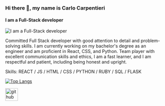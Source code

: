 ### Hi there 👋, my name is Carlo Carpentieri
#### I am a Full-Stack developer
![I am a Full-Stack developer](https://arturssmirnovs.github.io/github-profile-readme-generator/images/banner.png)

Committed Full Stack developer with good attention to detail and problem-solving skills. I am currently working on my bachelor's degree as an engineer and am proficient in React, CSS, and Python. Team player with excellent communication skills and ethics, I am a fast learner, and I am respectful and patient, including being honest and upright.

Skills: REACT / JS / HTML / CSS / PYTHON / RUBY / SQL / FLASK

[![Top Langs](https://github-readme-stats.vercel.app/api/top-langs/?username=carluchocp)](https://github.com/anuraghazra/github-readme-stats)

[<img src='https://cdn.jsdelivr.net/npm/simple-icons@3.0.1/icons/github.svg' alt='github' height='40'>](https://github.com/carluchocp)  
